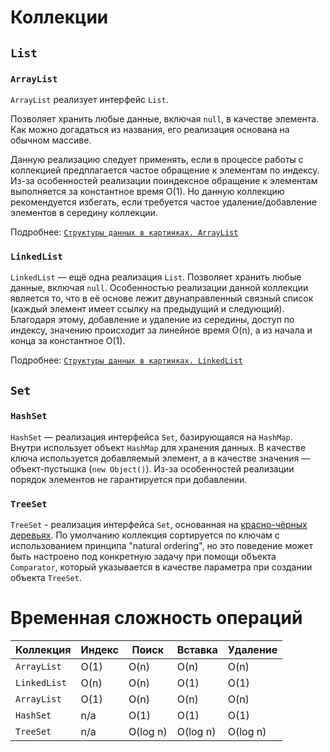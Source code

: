 # Коллекции

## `List`

### `ArrayList`

`ArrayList` реализует интерфейс `List`.

Позволяет хранить любые данные, включая `null`, в качестве элемента. Как можно догадаться из
названия, его реализация основана на обычном массиве.

Данную реализацию следует применять, если в процессе работы с коллекцией предплагается частое
обращение к элементам по индексу. Из-за особенностей реализации поиндексное обращение к элементам
выполняется за константное время O(1). Но данную коллекцию рекомендуется избегать, если требуется
частое удаление/добавление элементов в середину коллекции.

Подробнее: [`Структуры данных в картинках. ArrayList`](https://habr.com/ru/articles/128269/)

### `LinkedList`

`LinkedList` — ещё одна реализация `List`. Позволяет хранить любые данные, включая `null`.
Особенностью реализации данной коллекции является то, что в её основе лежит двунаправленный связный
список (каждый элемент имеет ссылку на предыдущий и следующий). Благодаря этому, добавление и
удаление из середины, доступ по индексу, значению происходит за линейное время O(n), а из начала и
конца за константное O(1).

Подробнее: [`Структуры данных в картинках. LinkedList`](https://habr.com/ru/articles/127864/)

## `Set`

### `HashSet`

`HashSet` — реализация интерфейса `Set`, базирующаяся на `HashMap`. Внутри использует
объект `HashMap` для хранения данных. В качестве ключа используется добавляемый элемент, а в
качестве значения — объект-пустышка (`new Object()`). Из-за особенностей реализации порядок
элементов не гарантируется при добавлении.

### `TreeSet`

`TreeSet` - реализация интерфейса `Set`, основанная
на [красно-чёрных деревьях](https://ru.wikipedia.org/wiki/Красно-чёрное_дерево). По умолчанию
коллекция сортируется по ключам с использованием принципа "natural ordering", но это поведение может
быть настроено под конкретную задачу при помощи объекта `Comparator`, который указывается в качестве
параметра при создании объекта `TreeSet`.

# Временная сложность операций

| Коллекция    | Индекс | Поиск    | Вставка  | Удаление |
|--------------|--------|----------|----------|----------|
| `ArrayList`  | O(1)   | O(n)     | O(n)     | O(n)     |
| `LinkedList` | O(n)   | O(n)     | O(1)     | O(1)     |
| `ArrayList`  | O(1)   | O(n)     | O(n)     | O(n)     |
| `HashSet`    | n/a    | O(1)     | O(1)     | O(1)     |
| `TreeSet`    | n/a    | O(log n) | O(log n) | O(log n) |
